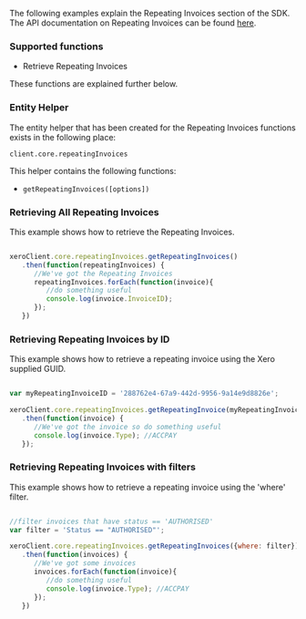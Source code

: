 The following examples explain the Repeating Invoices section of the SDK.  The API documentation on Repeating Invoices can be found [here](https://developer.xero.com/documentation/api/repeating-invoices).

### Supported functions

* Retrieve Repeating Invoices

These functions are explained further below.

### Entity Helper

The entity helper that has been created for the Repeating Invoices functions exists in the following place:

`client.core.repeatingInvoices`

This helper contains the following functions:

* `getRepeatingInvoices([options])`

### Retrieving All Repeating Invoices

This example shows how to retrieve the Repeating Invoices.

```javascript

xeroClient.core.repeatingInvoices.getRepeatingInvoices()
   .then(function(repeatingInvoices) {
      //We've got the Repeating Invoices
      repeatingInvoices.forEach(function(invoice){
         //do something useful
         console.log(invoice.InvoiceID);
      });
   })
```

### Retrieving Repeating Invoices by ID

This example shows how to retrieve a repeating invoice using the Xero supplied GUID.

```javascript

var myRepeatingInvoiceID = '288762e4-67a9-442d-9956-9a14e9d8826e';

xeroClient.core.repeatingInvoices.getRepeatingInvoice(myRepeatingInvoiceID)
   .then(function(invoice) {
      //We've got the invoice so do something useful
      console.log(invoice.Type); //ACCPAY
   });
```

### Retrieving Repeating Invoices with filters

This example shows how to retrieve a repeating invoice using the 'where' filter.

```javascript

//filter invoices that have status == 'AUTHORISED'
var filter = 'Status == "AUTHORISED"';

xeroClient.core.repeatingInvoices.getRepeatingInvoices({where: filter})
   .then(function(invoices) {
      //We've got some invoices
      invoices.forEach(function(invoice){
         //do something useful
         console.log(invoice.Type); //ACCPAY
      });
   })
```